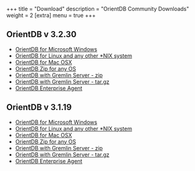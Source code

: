 +++
title = "Download"
description = "OrientDB Community Downloads"
weight = 2
[extra]
menu = true
+++


## OrientDB v 3.2.30

- [OrientDB for Microsoft Windows](https://repo1.maven.org/maven2/com/orientechnologies/orientdb-community/3.2.30/orientdb-community-3.2.30.zip)
- [OrientDB for Linux and any other *NIX system](https://repo1.maven.org/maven2/com/orientechnologies/orientdb-community/3.2.30/orientdb-community-3.2.30.tar.gz)
- [OrientDB for Mac OSX](https://repo1.maven.org/maven2/com/orientechnologies/orientdb-community/3.2.30/orientdb-community-3.2.30.tar.gz)
- [OrientDB Zip for any OS](https://repo1.maven.org/maven2/com/orientechnologies/orientdb-community/3.2.30/orientdb-community-3.2.30.zip)
- [OrientDB with Gremlin Server - zip](https://repo1.maven.org/maven2/com/orientechnologies/orientdb-tp3/3.2.30/orientdb-tp3-3.2.30.zip)
- [OrientDB with Gremlin Server - tar.gz](https://repo1.maven.org/maven2/com/orientechnologies/orientdb-tp3/3.2.30/orientdb-tp3-3.2.30.tar.gz)
- [OrientDB Enterprise Agent](https://repo1.maven.org/maven2/com/orientechnologies/agent/3.2.30/agent-3.2.30.jar)


## OrientDB v 3.1.19

- [OrientDB for Microsoft Windows](https://repo1.maven.org/maven2/com/orientechnologies/orientdb/3.1.19/orientdb-3.1.19.zip)
- [OrientDB for Linux and any other *NIX system](https://repo1.maven.org/maven2/com/orientechnologies/orientdb/3.1.19/orientdb-3.1.19.tar.gz)
- [OrientDB for Mac OSX](https://repo1.maven.org/maven2/com/orientechnologies/orientdb/3.1.19/orientdb-3.1.19.tar.gz)
- [OrientDB Zip for any OS](https://repo1.maven.org/maven2/com/orientechnologies/orientdb/3.1.19/orientdb-3.1.19.zip)
- [OrientDB with Gremlin Server - zip](https://repo1.maven.org/maven2/com/orientechnologies/orientdb-tp3/3.1.19/orientdb-tp3-3.1.19.zip)
- [OrientDB with Gremlin Server - tar.gz](https://repo1.maven.org/maven2/com/orientechnologies/orientdb-tp3/3.1.19/orientdb-tp3-3.1.19.tar.gz)
- [OrientDB Enterprise Agent](https://repo1.maven.org/maven2/com/orientechnologies/agent/3.1.19/agent-3.1.19.jar )

